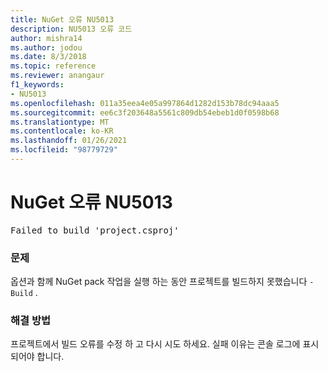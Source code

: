 ```yaml
---
title: NuGet 오류 NU5013
description: NU5013 오류 코드
author: mishra14
ms.author: jodou
ms.date: 8/3/2018
ms.topic: reference
ms.reviewer: anangaur
f1_keywords:
- NU5013
ms.openlocfilehash: 011a35eea4e05a997864d1282d153b78dc94aaa5
ms.sourcegitcommit: ee6c3f203648a5561c809db54ebeb1d0f0598b68
ms.translationtype: MT
ms.contentlocale: ko-KR
ms.lasthandoff: 01/26/2021
ms.locfileid: "98779729"
---
```

# <a name="nuget-error-nu5013"></a>NuGet 오류 NU5013
<pre>Failed to build 'project.csproj'</pre>

### <a name="issue"></a>문제

옵션과 함께 NuGet pack 작업을 실행 하는 동안 프로젝트를 빌드하지 못했습니다 `-Build` .


### <a name="solution"></a>해결 방법

프로젝트에서 빌드 오류를 수정 하 고 다시 시도 하세요. 실패 이유는 콘솔 로그에 표시 되어야 합니다.

